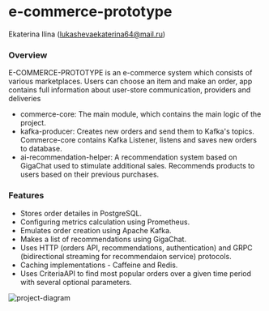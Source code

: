 # e-commerce-prototype
Ekaterina Ilina (lukashevaekaterina64@mail.ru)

### Overview
E-COMMERCE-PROTOTYPE is an e-commerce system which consists of various marketplaces. Users can choose an item and make an order, app contains full information about user-store communication, providers and deliveries
* commerce-core: The main module, which contains the main logic of the project.
* kafka-producer: Creates new orders and send them to Kafka's topics. Commerce-core contains Kafka Listener, listens and saves new orders to database.
* ai-recommendation-helper: A recommendation system based on GigaChat used to stimulate additional sales. Recommends products to users based on their previous purchases.

### Features
* Stores order detailes in PostgreSQL.
* Configuring metrics calculation using Prometheus.
* Emulates order creation using Apache Kafka.
* Makes a list of recommendations using GigaChat.
* Uses HTTP (orders API, recommendations, authentication) and GRPC (bidirectional streaming for recommendaion service) protocols.
* Caching implementations - Caffeine and Redis.
* Uses CriteriaAPI to find most popular orders over a given time period with several optional parameters.

![project-diagram](https://github.com/user-attachments/assets/f517da0e-8d61-4057-bf03-71be55e2f798)
